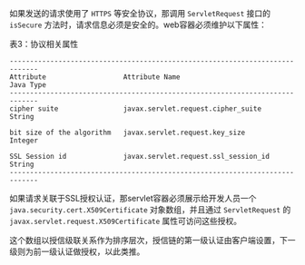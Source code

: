 如果发送的请求使用了 `HTTPS` 等安全协议，那调用 `ServletRequest` 接口的 `isSecure` 方法时，请求信息必须是安全的。web容器必须维护以下属性：

表3：协议相关属性

	-----------------------------------------------------------------------------
	Attribute					Attribute Name							Java Type
	-----------------------------------------------------------------------------
	cipher suite				javax.servlet.request.cipher_suite		String
	
	bit size of the algorithm	javax.servlet.request.key_size			Integer
	
	SSL Session id				javax.servlet.request.ssl_session_id	String
	-----------------------------------------------------------------------------

如果请求关联于SSL授权认证，那servlet容器必须展示给开发人员一个 `java.security.cert.X509Certificate` 对象数组，并且通过 `ServletRequest` 的 `javax.servlet.request.X509Certificate` 属性可访问这些授权。

这个数组以授信级联关系作为排序层次，授信链的第一级认证由客户端设置，下一级则为前一级认证做授权，以此类推。